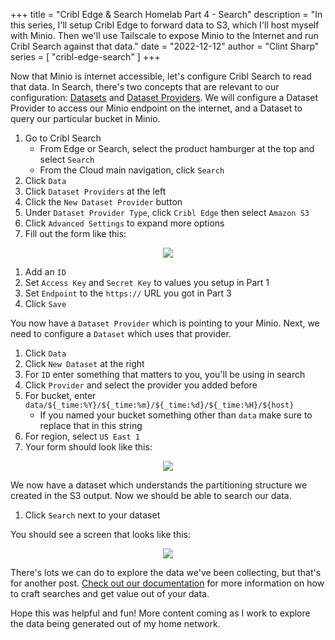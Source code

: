 +++
title = "Cribl Edge & Search Homelab Part 4 - Search"
description = "In this series, I'll setup Cribl Edge to forward data to S3, which I'll host myself with Minio. Then we'll use Tailscale to expose Minio to the Internet and run Cribl Search against that data."
date = "2022-12-12"
author = "Clint Sharp"
series = [ "cribl-edge-search" ]
+++

Now that Minio is internet accessible, let's configure Cribl Search to read that data. In Search, there's two concepts that are relevant to our configuration: [Datasets](https://docs.cribl.io/search/datasets) and [Dataset Providers](https://docs.cribl.io/search/datasets#dataset-providers). We will configure a Dataset Provider to access our Minio endpoint on the internet, and a Dataset to query our particular bucket in Minio.

1. Go to Cribl Search
    * From Edge or Search, select the product hamburger at the top and select `Search`
    * From the Cloud main navigation, click `Search`
1. Click `Data`
1. Click `Dataset Providers` at the left
1. Click the `New Dataset Provider` button
1. Under `Dataset Provider Type`, click `Cribl Edge` then select `Amazon S3`
1. Click `Advanced Settings` to expand more options
1. Fill out the form like this:

<p align="center"><img src="../images/dataset_provider.png" /></p>

1. Add an `ID`
1. Set `Access Key` and `Secret Key` to values you setup in Part 1
1. Set `Endpoint` to the `https://` URL you got in Part 3
1. Click `Save`

You now have a `Dataset Provider` which is pointing to your Minio. Next, we need to configure a `Dataset` which uses that provider. 

1. Click `Data`
1. Click `New Dataset` at the right
1. For `ID` enter something that matters to you, you'll be using in search
1. Click `Provider` and select the provider you added before
1. For bucket, enter `data/${_time:%Y}/${_time:%m}/${_time:%d}/${_time:%H}/${host}`
    * If you named your bucket something other than `data` make sure to replace that in this string
1. For region, select `US East 1`
1. Your form should look like this:

<p align="center"><img src="../images/dataset.png" /></p>

We now have a dataset which understands the partitioning structure we created in the S3 output. Now we should be able to search our data. 

1. Click `Search` next to your dataset

You should see a screen that looks like this:

<p align="center"><img src="../images/search.png" /></p>

There's lots we can do to explore the data we've been collecting, but that's for another post. [Check out our documentation](https://docs.cribl.io/search/search-101/) for more information on how to craft searches and get value out of your data.

Hope this was helpful and fun! More content coming as I work to explore the data being generated out of my home network.
